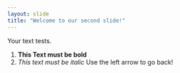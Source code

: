 ```yaml
---
layout: slide
title: "Welcome to our second slide!"
---
```

Your text
tests. 
1. **This Text must be bold**
2. *This text must be italic*
Use the left arrow to go back!